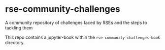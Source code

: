 # rse-community-challenges
A community repository of challenges faced by RSEs and the steps to tackling them

This repo contains a jupyter-book within the `rse-community-challenges-book` directory.